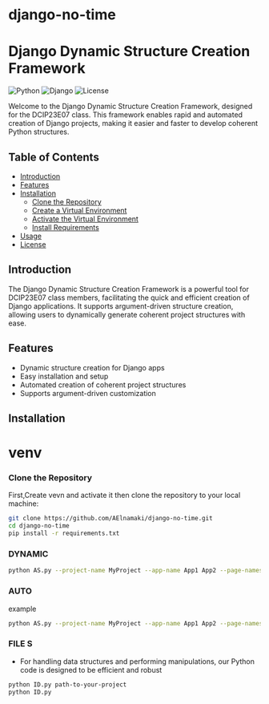 # django-no-time
# Django Dynamic Structure Creation Framework

![Python](https://img.shields.io/badge/Python-3.x-blue.svg)
![Django](https://img.shields.io/badge/Django-3.x-green.svg)
![License](https://img.shields.io/badge/License-MIT-blue.svg)

Welcome to the Django Dynamic Structure Creation Framework, designed for the DCIP23E07 class. This framework enables rapid and automated creation of Django projects, making it easier and faster to develop coherent Python structures.

## Table of Contents
- [Introduction](#introduction)
- [Features](#features)
- [Installation](#installation)
  - [Clone the Repository](#clone-the-repository)
  - [Create a Virtual Environment](#create-a-virtual-environment)
  - [Activate the Virtual Environment](#activate-the-virtual-environment)
  - [Install Requirements](#install-requirements)
- [Usage](#usage)
- [License](#license)

## Introduction
The Django Dynamic Structure Creation Framework is a powerful tool for DCIP23E07 class members, facilitating the quick and efficient creation of Django applications. It supports argument-driven structure creation, allowing users to dynamically generate coherent project structures with ease.

## Features
- Dynamic structure creation for Django apps
- Easy installation and setup
- Automated creation of coherent project structures
- Supports argument-driven customization

## Installation
# venv

### Clone the Repository
First,Create vevn and activate it then  clone the repository to your local machine:
```sh
git clone https://github.com/AElnamaki/django-no-time.git
cd django-no-time
pip install -r requirements.txt
```
### DYNAMIC
```sh
python AS.py --project-name MyProject --app-name App1 App2 --page-names "home,about" "dashboard,profile" -y
```


### AUTO
example
```sh
python AS.py --project-name MyProject --app-name App1 App2 --page-names "home,about" "dashboard,profile" -y
```
### FILE S
- For handling data structures and performing manipulations, our Python code is designed to be efficient and robust
```sh
python ID.py path-to-your-project
python ID.py 
```


